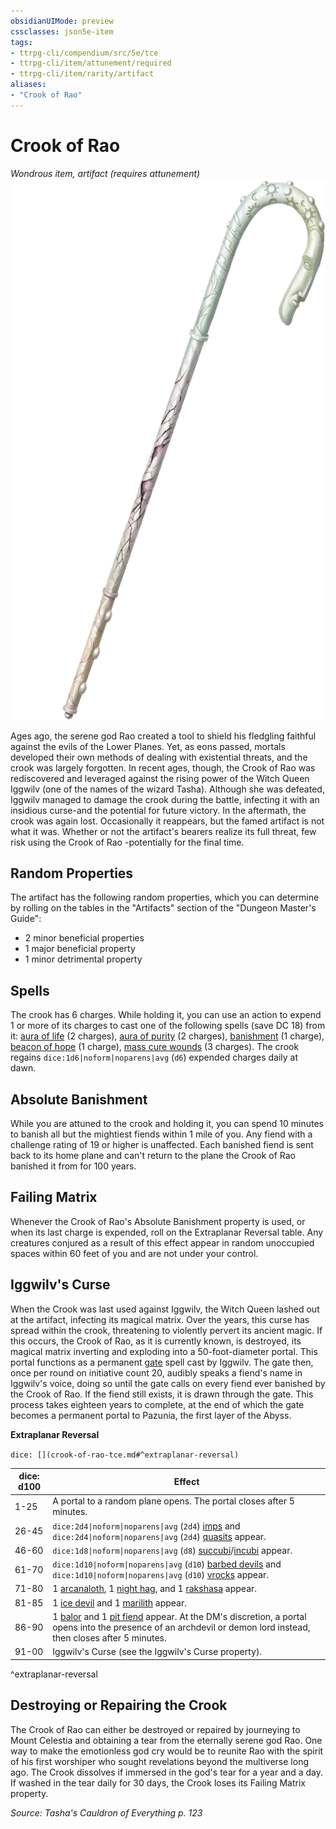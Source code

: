 ```yaml
---
obsidianUIMode: preview
cssclasses: json5e-item
tags:
- ttrpg-cli/compendium/src/5e/tce
- ttrpg-cli/item/attunement/required
- ttrpg-cli/item/rarity/artifact
aliases: 
- "Crook of Rao"
---
```

# Crook of Rao
*Wondrous item, artifact (requires attunement)*  
![](Інструменти%20ДМ/CLI/items/img/crook-of-rao.webp#right)


Ages ago, the serene god Rao created a tool to shield his fledgling faithful against the evils of the Lower Planes. Yet, as eons passed, mortals developed their own methods of dealing with existential threats, and the crook was largely forgotten. In recent ages, though, the Crook of Rao was rediscovered and leveraged against the rising power of the Witch Queen Iggwilv (one of the names of the wizard Tasha). Although she was defeated, Iggwilv managed to damage the crook during the battle, infecting it with an insidious curse-and the potential for future victory. In the aftermath, the crook was again lost. Occasionally it reappears, but the famed artifact is not what it was. Whether or not the artifact's bearers realize its full threat, few risk using the Crook of Rao -potentially for the final time.

## Random Properties

The artifact has the following random properties, which you can determine by rolling on the tables in the "Artifacts" section of the "Dungeon Master's Guide":

- 2 minor beneficial properties  
- 1 major beneficial property  
- 1 minor detrimental property  

## Spells

The crook has 6 charges. While holding it, you can use an action to expend 1 or more of its charges to cast one of the following spells (save DC 18) from it: [aura of life](Інструменти%20ДМ/CLI/spells/aura-of-life-xphb.md) (2 charges), [aura of purity](Інструменти%20ДМ/CLI/spells/aura-of-purity-xphb.md) (2 charges), [banishment](Інструменти%20ДМ/CLI/spells/banishment-xphb.md) (1 charge), [beacon of hope](Інструменти%20ДМ/CLI/spells/beacon-of-hope-xphb.md) (1 charge), [mass cure wounds](Інструменти%20ДМ/CLI/spells/mass-cure-wounds-xphb.md) (3 charges). The crook regains `dice:1d6|noform|noparens|avg` (`d6`) expended charges daily at dawn.

## Absolute Banishment

While you are attuned to the crook and holding it, you can spend 10 minutes to banish all but the mightiest fiends within 1 mile of you. Any fiend with a challenge rating of 19 or higher is unaffected. Each banished fiend is sent back to its home plane and can't return to the plane the Crook of Rao banished it from for 100 years.

## Failing Matrix

Whenever the Crook of Rao's Absolute Banishment property is used, or when its last charge is expended, roll on the Extraplanar Reversal table. Any creatures conjured as a result of this effect appear in random unoccupied spaces within 60 feet of you and are not under your control.

## Iggwilv's Curse

When the Crook was last used against Iggwilv, the Witch Queen lashed out at the artifact, infecting its magical matrix. Over the years, this curse has spread within the crook, threatening to violently pervert its ancient magic. If this occurs, the Crook of Rao, as it is currently known, is destroyed, its magical matrix inverting and exploding into a 50-foot-diameter portal. This portal functions as a permanent [gate](Інструменти%20ДМ/CLI/spells/gate-xphb.md) spell cast by Iggwilv. The gate then, once per round on initiative count 20, audibly speaks a fiend's name in Iggwilv's voice, doing so until the gate calls on every fiend ever banished by the Crook of Rao. If the fiend still exists, it is drawn through the gate. This process takes eighteen years to complete, at the end of which the gate becomes a permanent portal to Pazunia, the first layer of the Abyss.

**Extraplanar Reversal**

`dice: [](crook-of-rao-tce.md#^extraplanar-reversal)`

| dice: d100 | Effect |
|------------|--------|
| 1-25 | A portal to a random plane opens. The portal closes after 5 minutes. |
| 26-45 | `dice:2d4\|noform\|noparens\|avg` (`2d4`) [imps](Інструменти%20ДМ/CLI/bestiary/fiend/imp-xmm.md) and `dice:2d4\|noform\|noparens\|avg` (`2d4`) [quasits](Інструменти%20ДМ/CLI/bestiary/fiend/quasit-xmm.md) appear. |
| 46-60 | `dice:1d8\|noform\|noparens\|avg` (`d8`) [succubi](Інструменти%20ДМ/CLI/bestiary/fiend/succubus-xmm.md)/[incubi](Інструменти%20ДМ/CLI/bestiary/fiend/incubus-xmm.md) appear. |
| 61-70 | `dice:1d10\|noform\|noparens\|avg` (`d10`) [barbed devils](Інструменти%20ДМ/CLI/bestiary/fiend/barbed-devil-xmm.md) and `dice:1d10\|noform\|noparens\|avg` (`d10`) [vrocks](Інструменти%20ДМ/CLI/bestiary/fiend/vrock-xmm.md) appear. |
| 71-80 | 1 [arcanaloth](Інструменти%20ДМ/CLI/bestiary/fiend/arcanaloth-xmm.md), 1 [night hag](Інструменти%20ДМ/CLI/bestiary/fiend/night-hag-xmm.md), and 1 [rakshasa](Інструменти%20ДМ/CLI/bestiary/fiend/rakshasa-xmm.md) appear. |
| 81-85 | 1 [ice devil](Інструменти%20ДМ/CLI/bestiary/fiend/ice-devil-xmm.md) and 1 [marilith](Інструменти%20ДМ/CLI/bestiary/fiend/marilith-xmm.md) appear. |
| 86-90 | 1 [balor](Інструменти%20ДМ/CLI/bestiary/fiend/balor-xmm.md) and 1 [pit fiend](Інструменти%20ДМ/CLI/bestiary/fiend/pit-fiend-xmm.md) appear. At the DM's discretion, a portal opens into the presence of an archdevil or demon lord instead, then closes after 5 minutes. |
| 91-00 | Iggwilv's Curse (see the Iggwilv's Curse property). |
^extraplanar-reversal

## Destroying or Repairing the Crook

The Crook of Rao can either be destroyed or repaired by journeying to Mount Celestia and obtaining a tear from the eternally serene god Rao. One way to make the emotionless god cry would be to reunite Rao with the spirit of his first worshiper who sought revelations beyond the multiverse long ago. The Crook dissolves if immersed in the god's tear for a year and a day. If washed in the tear daily for 30 days, the Crook loses its Failing Matrix property.

*Source: Tasha's Cauldron of Everything p. 123*
